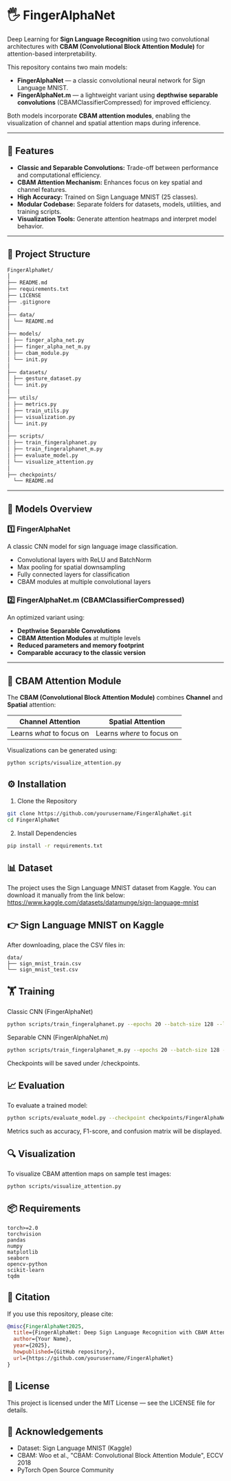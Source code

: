# 🖐️ FingerAlphaNet

Deep Learning for **Sign Language Recognition** using two convolutional architectures with **CBAM (Convolutional Block Attention Module)** for attention-based interpretability.

This repository contains two main models:
- **FingerAlphaNet** — a classic convolutional neural network for Sign Language MNIST.
- **FingerAlphaNet.m** — a lightweight variant using **depthwise separable convolutions** (CBAMClassifierCompressed) for improved efficiency.

Both models incorporate **CBAM attention modules**, enabling the visualization of channel and spatial attention maps during inference.

---

## 🚀 Features

- **Classic and Separable Convolutions:** Trade-off between performance and computational efficiency.
- **CBAM Attention Mechanism:** Enhances focus on key spatial and channel features.
- **High Accuracy:** Trained on Sign Language MNIST (25 classes).
- **Modular Codebase:** Separate folders for datasets, models, utilities, and training scripts.
- **Visualization Tools:** Generate attention heatmaps and interpret model behavior.

---

## 📂 Project Structure

```markdown
FingerAlphaNet/
│
├── README.md
├── requirements.txt
├── LICENSE
├── .gitignore
│
├── data/
│ └── README.md
│
├── models/
│ ├── finger_alpha_net.py
│ ├── finger_alpha_net_m.py
│ ├── cbam_module.py
│ └── init.py
│
├── datasets/
│ ├── gesture_dataset.py
│ └── init.py
│
├── utils/
│ ├── metrics.py
│ ├── train_utils.py
│ ├── visualization.py
│ └── init.py
│
├── scripts/
│ ├── train_fingeralphanet.py
│ ├── train_fingeralphanet_m.py
│ ├── evaluate_model.py
│ └── visualize_attention.py
│
├── checkpoints/
  └── README.md
```

---

## 🧩 Models Overview

### **1️⃣ FingerAlphaNet**
A classic CNN model for sign language image classification.
- Convolutional layers with ReLU and BatchNorm  
- Max pooling for spatial downsampling  
- Fully connected layers for classification
- CBAM modules at multiple convolutional layers  

### **2️⃣ FingerAlphaNet.m (CBAMClassifierCompressed)**
An optimized variant using:
- **Depthwise Separable Convolutions**  
- **CBAM Attention Modules** at multiple levels  
- **Reduced parameters and memory footprint**  
- **Comparable accuracy to the classic version**

---

## 🧠 CBAM Attention Module

The **CBAM (Convolutional Block Attention Module)** combines **Channel** and **Spatial** attention:

| Channel Attention | Spatial Attention |
|--------------------|------------------|
| Learns *what* to focus on | Learns *where* to focus on |

Visualizations can be generated using:
```bash
python scripts/visualize_attention.py
```

## ⚙️ Installation
1. Clone the Repository
```bash
git clone https://github.com/yourusername/FingerAlphaNet.git
cd FingerAlphaNet
```

2. Install Dependencies
```bash
pip install -r requirements.txt
```
## 📊 Dataset

The project uses the Sign Language MNIST dataset from Kaggle.
You can download it manually from the link below:
https://www.kaggle.com/datasets/datamunge/sign-language-mnist

## 👉 Sign Language MNIST on Kaggle

After downloading, place the CSV files in:

```text
data/
├── sign_mnist_train.csv
└── sign_mnist_test.csv
```

## 🏋️ Training
Classic CNN (FingerAlphaNet)
```bash
python scripts/train_fingeralphanet.py --epochs 20 --batch-size 128 --lr 1e-3
```

Separable CNN (FingerAlphaNet.m)
```bash
python scripts/train_fingeralphanet_m.py --epochs 20 --batch-size 128 --lr 1e-3
```

Checkpoints will be saved under /checkpoints.

## 📈 Evaluation

To evaluate a trained model:

```bash
python scripts/evaluate_model.py --checkpoint checkpoints/FingerAlphaNetM_epoch20.pth.tar
```

Metrics such as accuracy, F1-score, and confusion matrix will be displayed.

## 🔍 Visualization

To visualize CBAM attention maps on sample test images:

```bash
python scripts/visualize_attention.py
```

## 📦 Requirements
```text
torch>=2.0
torchvision
pandas
numpy
matplotlib
seaborn
opencv-python
scikit-learn
tqdm
```

## 🧾 Citation

If you use this repository, please cite:

```bibtex
@misc{FingerAlphaNet2025,
  title={FingerAlphaNet: Deep Sign Language Recognition with CBAM Attention},
  author={Your Name},
  year={2025},
  howpublished={GitHub repository},
  url={https://github.com/yourusername/FingerAlphaNet}
}
```
## 🧰 License

This project is licensed under the MIT License — see the LICENSE file for details.

## 🌟 Acknowledgements

* Dataset: Sign Language MNIST (Kaggle)
* CBAM: Woo et al., "CBAM: Convolutional Block Attention Module", ECCV 2018
* PyTorch Open Source Community
